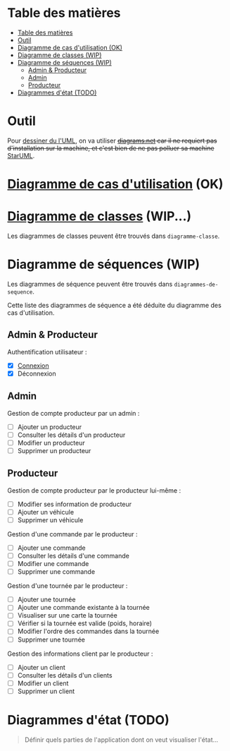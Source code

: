 # Table des matières

- [Table des matières](#table-des-matières)
- [Outil](#outil)
- [Diagramme de cas d'utilisation (OK)](#diagramme-de-cas-dutilisation-ok)
- [Diagramme de classes (WIP)](#diagramme-de-classes-wip)
- [Diagramme de séquences (WIP)](#diagramme-de-séquences-wip)
  - [Admin & Producteur](#admin--producteur)
  - [Admin](#admin)
  - [Producteur](#producteur)
- [Diagrammes d'état (TODO)](#diagrammes-détat-todo)

# Outil

Pour [dessiner du l'UML](https://www.reddit.com/r/ProgrammerHumor/comments/b3okry/uml_is_love_uml_is_life/),
on va utiliser ~~[diagrams.net](https://app.diagrams.net/) car il ne requiert pas d'installation sur la machine,
et c'est bien de ne pas polluer sa machine~~ [StarUML](https://staruml.io/).

# [Diagramme de cas d'utilisation](./diagramme-cas-utilisation/CasUtilisation.drawio.png) (OK)

# [Diagramme de classes](./diagramme-classe/Main.png) (WIP...)

Les diagrammes de classes peuvent être trouvés dans `diagramme-classe`.

# Diagramme de séquences (WIP)

Les diagrammes de séquence peuvent être trouvés dans `diagrammes-de-sequence`.

Cette liste des diagrammes de séquence a été déduite du diagramme des cas d'utilisation.

## Admin & Producteur

Authentification utilisateur :

- [x] [Connexion](diagrammes-de-sequence/connexion.drawio.png)
- [x] Déconnexion

## Admin

Gestion de compte producteur par un admin :

- [ ] Ajouter un producteur
- [ ] Consulter les détails d'un producteur
- [ ] Modifier un producteur
- [ ] Supprimer un producteur

## Producteur

Gestion de compte producteur par le producteur lui-même :

- [ ] Modifier ses information de producteur
- [ ] Ajouter un véhicule
- [ ] Supprimer un véhicule

Gestion d'une commande par le producteur :

- [ ] Ajouter une commande
- [ ] Consulter les détails d'une commande
- [ ] Modifier une commande
- [ ] Supprimer une commande

Gestion d'une tournée par le producteur :

- [ ] Ajouter une tournée
- [ ] Ajouter une commande existante à la tournée
- [ ] Visualiser sur une carte la tournée
- [ ] Vérifier si la tournée est valide (poids, horaire)
- [ ] Modifier l'ordre des commandes dans la tournée
- [ ] Supprimer une tournée

Gestion des informations client par le producteur :

- [ ] Ajouter un client
- [ ] Consulter les détails d'un clients
- [ ] Modifier un client
- [ ] Supprimer un client

# Diagrammes d'état (TODO)

> Définir quels parties de l'application dont on veut visualiser l'état...
